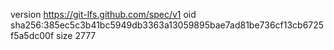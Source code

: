 version https://git-lfs.github.com/spec/v1
oid sha256:385ec5c3b41bc5949db3363a13059895bae7ad81be736cf13cb6725f5a5dc00f
size 2777
